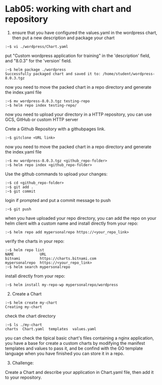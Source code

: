 # Lab05: working with chart and repository 

1. ensure that you have configured the values.yaml in the wordpress chart, then put a new description and package your chart 

```
:~$ vi ./wordpress/Chart.yaml
```

put "Custom wordpress application for training" in the 'description' field, and "8.0.3" for the 'version' field.             
```                              
:~$ helm package ./wordpress
Successfully packaged chart and saved it to: /home/student/wordpress-8.0.3.tgz
```
now you need to move the packed chart in a repo directory and generate the index.yaml file
```
:~$ mv wordpress-8.0.3.tgz testing-repo
:~$ helm repo index testing-repo/
```
now you need to upload your directory in a HTTP repository,
you can use GCS, GitHub or custom HTTP server

Crete a Github Repository with a githubpages link.

```
:~$ gitclone <URL link>
```
now you need to move the packed chart in a repo directory and generate the index.yaml file
```
:~$ mv wordpress-8.0.3.tgz <github_repo-folder>
:~$ helm repo index <github_repo-folder>
```
Use the github commands to upload your changes:
```
:~$ cd <github_repo-folder>
:~$ git add .
:~$ git commit
```
login if prompted and put a commit message to push
```
:~$ git push
```


when you have uploaded your repo directory, you can add the repo on your helm client with a custom name and install directly from your repo:
```
:~$ helm repo add mypersonalrepo https://<your_repo_link>
```
verify the charts in your repo:

```
:~$ helm repo list
NAME          	URL                                   
bitnami       	https://charts.bitnami.com            
mypersonalrepo	https://<your_repo_link>
:~$ helm search mypersonalrepo
```

install directly from your repo:

```
:~$ helm install my-repo-wp mypersonalrepo/wordpress
```

2. Create a Chart 

```
:~$ helm create my-chart
Creating my-chart
```
check the chart directory
```
:~$ ls ./my-chart
charts  Chart.yaml  templates  values.yaml
```
you can check the tipical basic chart's files containing a nginx application,
you have a base for create a custom charts by modifying the manifest templates and values to pass it, and be confind with the GO template language when you have finished you can store it in a repo.


3. Challenge:

Create a Chart and describe your application in Chart.yaml file, then add it to your repository.










